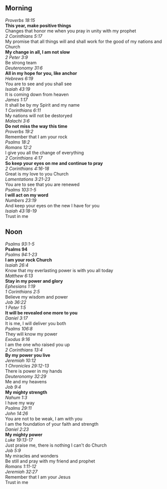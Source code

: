 ## Morning

_Proverbs 18:15_  
**This year, make positive things**  
Changes that honor me when you pray in unity with my prophet  
_2 Corinthians 5:17_  
My promise that all things will and shall work for the good of my nations and Church  
**My change in all, I am not slow**  
_2 Peter 3:9_  
Be strong team  
_Deuteronomy 31:6_  
**All in my hope for you, like anchor**  
_Hebrews 6:19_  
You are to see and you shall see  
_Isaiah 43:19_  
It is coming down from heaven  
_James 1:17_  
It shall be by my Spirit and my name  
_1 Corinthians 6:11_  
My nations will not be destoryed  
_Malachi 3:6_  
**Do not miss the way this time**  
_Proverbs 19:2_  
Remember that I am your rock  
_Psalms 18:2_  
_Romans 12:2_  
I give you all the change of everything  
_2 Corinthians 4:17_  
**So keep your eyes on me and continue to pray**  
_2 Corinthians 4:16-18_  
Great is my love to you Church  
_Lamentations 3:21-23_  
You are to see that you are renewed  
_Psalms 103:1-5_  
**I will act on my word**  
_Numbers 23:19_  
And keep your eyes on the new I have for you  
_Isaiah 43:18-19_  
Trust in me  

## Noon

_Psalms 93:1-5_  
**Psalms 94**  
_Psalms 94:1-23_  
**I am your rock Church**  
_Isaiah 26:4_  
Know that my everlasting power is with you all today  
_Matthew 6:13_  
**Stay in my power and glory**  
_Ephesians 1:19_  
_1 Corinthians 2:5_  
Believe my wisdom and power  
_Job 36:22_  
_1 Peter 1:5_  
**It will be revealed one more to you**  
_Daniel 3:17_  
It is me, I will deliver you both  
_Psalms 106:8_  
They will know my power  
_Exodus 9:16_  
I am the one who raised you up  
_2 Corinthians 13:4_  
**By my power you live**  
_Jeremiah 10:12_  
_1 Chronicles 29:12-13_  
There is power in my hands  
_Deuteronomy 32:29_  
Me and my heavens  
_Job 9:4_  
**My mighty strength**  
_Nahum 1:3_  
I have my way  
_Psalms 29:11_  
_John 14:26_  
You are not to be weak, I am with you  
I am the foundation of your faith and strength  
_Daniel 2:23_  
**My mighty power**  
_Luke 19:13-17_  
Just praise me, there is nothing I can't do Church  
_Job 5:9_  
My miracles and wonders  
Be still and pray with my friend and prophet  
_Romans 1:11-12_  
_Jeremiah 32:27_  
Remember that I am your Jesus  
Trust in me  
